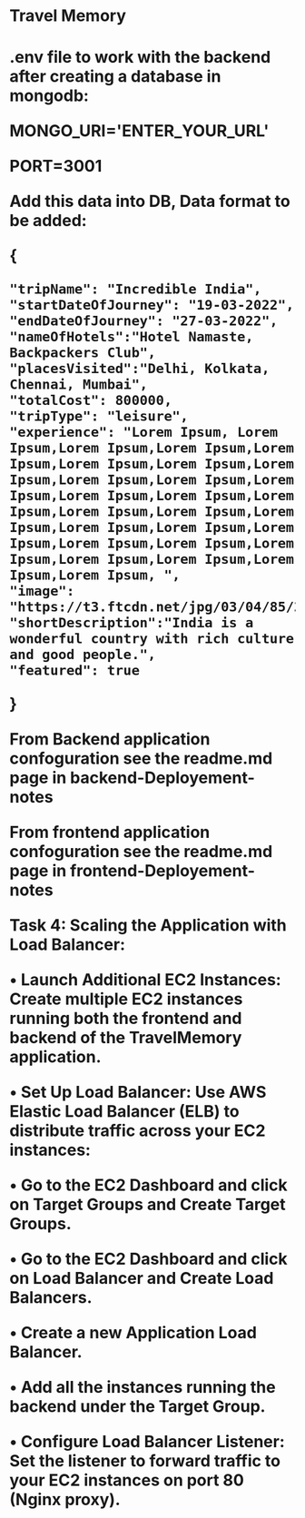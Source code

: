 <h1> Travel Memory <h1>
.env file to work with the backend after creating a database in mongodb:

MONGO_URI='ENTER_YOUR_URL'

PORT=3001

Add this data into DB, Data format to be added:

{

    "tripName": "Incredible India",
    "startDateOfJourney": "19-03-2022",
    "endDateOfJourney": "27-03-2022",
    "nameOfHotels":"Hotel Namaste, Backpackers Club",
    "placesVisited":"Delhi, Kolkata, Chennai, Mumbai",
    "totalCost": 800000,
    "tripType": "leisure",
    "experience": "Lorem Ipsum, Lorem Ipsum,Lorem Ipsum,Lorem Ipsum,Lorem Ipsum,Lorem Ipsum,Lorem Ipsum,Lorem Ipsum,Lorem Ipsum,Lorem Ipsum,Lorem Ipsum,Lorem Ipsum,Lorem Ipsum,Lorem Ipsum,Lorem Ipsum,Lorem Ipsum,Lorem Ipsum,Lorem Ipsum,Lorem Ipsum,Lorem Ipsum,Lorem Ipsum,Lorem Ipsum,Lorem Ipsum,Lorem Ipsum,Lorem Ipsum,Lorem Ipsum,Lorem Ipsum, ",
    "image": "https://t3.ftcdn.net/jpg/03/04/85/26/360_F_304852693_nSOn9KvUgafgvZ6wM0CNaULYUa7xXBkA.jpg",
    "shortDescription":"India is a wonderful country with rich culture and good people.",
    "featured": true
}

From Backend application confoguration see the readme.md page in backend-Deployement-notes

From frontend application confoguration see the readme.md page in frontend-Deployement-notes

Task 4: Scaling the Application with Load Balancer:

• Launch Additional EC2 Instances: Create multiple EC2 instances running both the frontend and backend of the TravelMemory application.

• Set Up Load Balancer: Use AWS Elastic Load Balancer (ELB) to distribute traffic across your EC2 instances:

• Go to the EC2 Dashboard and click on Target Groups and Create Target Groups.

• Go to the EC2 Dashboard and click on Load Balancer and Create Load Balancers.

• Create a new Application Load Balancer.

• Add all the instances running the backend under the Target Group.

• Configure Load Balancer Listener: Set the listener to forward traffic to your EC2 instances on port 80 (Nginx proxy).

